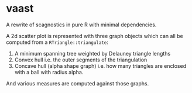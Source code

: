 
<!-- README.md is generated from README.Rmd. Please edit that file -->

# vaast

<!-- badges: start -->

<!-- badges: end -->

A rewrite of scagnostics in pure R with minimal dependencies.

A 2d scatter plot is represented with three graph objects which can all
be computed from a `RTriangle::triangulate`:

1.  A minimum spanning tree weighted by Delauney triangle lengths
2.  Convex hull i.e. the outer segments of the triangulation
3.  Concave hull (alpha shape graph) i.e. how many triangles are
    enclosed with a ball with radius alpha.

And various measures are computed against those graphs.
